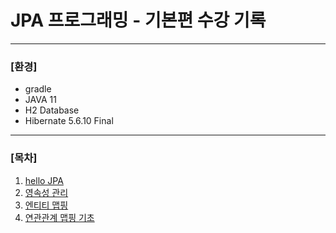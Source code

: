 # JPA 프로그래밍 - 기본편 수강 기록

---

### [환경]

- gradle
- JAVA 11
- H2 Database
- Hibernate 5.6.10 Final

---

### [목차]

1. [hello JPA](https://github.com/aycish/jpa-study/tree/main/src/main/java/hello/hellojpa.md)
2. [영속성 관리](https://github.com/aycish/jpa-study/tree/main/src/main/java/persistence/persistenceContext.md)
3. [엔티티 맵핑](https://github.com/aycish/jpa-study/tree/main/src/main/java/entity/entity-mapping.md)
4. [연관관계 맵핑 기초](https://github.com/aycish/jpa-study/tree/main/src/main/java/association/association.md)